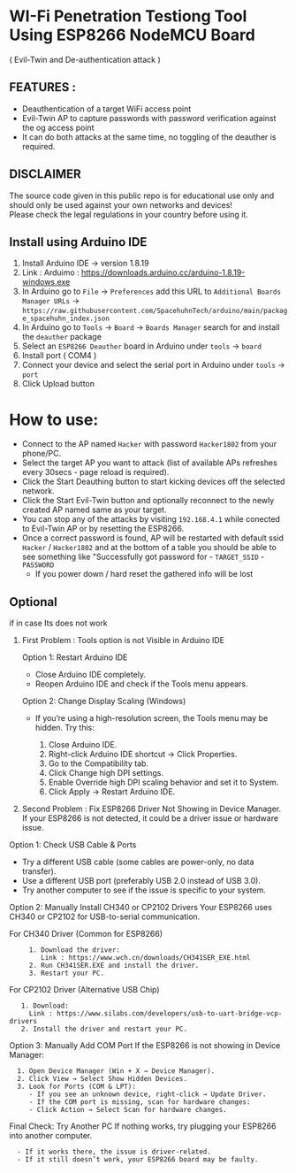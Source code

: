 # WI-Fi Penetration Testiong Tool Using ESP8266 NodeMCU Board 
( Evil-Twin and De-authentication attack ) 

## FEATURES :
* Deauthentication of a target WiFi access point
* Evil-Twin AP to capture passwords with password verification against the og access point
* It can do both attacks at the same time, no toggling of the deauther is required.

## DISCLAIMER
The source code given in this public repo is for educational use only and should only be used against your own networks and devices!<br>
Please check the legal regulations in your country before using it.

## Install using Arduino IDE
1. Install Arduino IDE -> version 1.8.19
2. Link : Arduimo : https://downloads.arduino.cc/arduino-1.8.19-windows.exe 
3. In Arduino go to `File` -> `Preferences` add this URL to `Additional Boards Manager URLs` ->
   `https://raw.githubusercontent.com/SpacehuhnTech/arduino/main/package_spacehuhn_index.json`  
4. In Arduino go to `Tools` -> `Board` -> `Boards Manager` search for and install the `deauther` package 
5. Select an `ESP8266 Deauther` board in Arduino under `tools` -> `board`
6. Install port ( COM4 ) 
7. Connect your device and select the serial port in Arduino under `tools` -> `port`
8. Click Upload button

# How to use:
- Connect to the AP named `Hacker` with password `Hacker1802` from your phone/PC.
- Select the target AP you want to attack (list of available APs refreshes every 30secs - page reload is required).
- Click the Start Deauthing button to start kicking devices off the selected network.
- Click the Start Evil-Twin button and optionally reconnect to the newly created AP named same as your target.
- You can stop any of the attacks by visiting `192.168.4.1` while conected to Evil-Twin AP or by resetting the ESP8266.
- Once a correct password is found, AP will be restarted with default ssid `Hacker` / `Hacker1802` and at the bottom of a table you should be able to see something like "Successfully got password for - `TARGET_SSID` - `PASSWORD`
   - If you power down / hard reset the gathered info will be lost


## Optional 
if in case Its does not work 

1. First Problem : Tools option is not Visible in Arduino IDE

   Option 1: Restart Arduino IDE
      - Close Arduino IDE completely.
      - Reopen Arduino IDE and check if the Tools menu appears.

   Option 2: Change Display Scaling (Windows)
      - If you’re using a high-resolution screen, the Tools menu may be hidden. Try this:

         1. Close Arduino IDE.
         2. Right-click Arduino IDE shortcut → Click Properties.
         3. Go to the Compatibility tab.
         4. Click Change high DPI settings.
         5. Enable Override high DPI scaling behavior and set it to System.
         6. Click Apply → Restart Arduino IDE.

2. Second Problem : Fix ESP8266 Driver Not Showing in Device Manager.
          If your ESP8266 is not detected, it could be a driver issue or hardware issue.

Option 1: Check USB Cable & Ports

   - Try a different USB cable (some cables are power-only, no data transfer).
   - Use a different USB port (preferably USB 2.0 instead of USB 3.0).
   - Try another computer to see if the issue is specific to your system.

Option 2: Manually Install CH340 or CP2102 Drivers
     Your ESP8266 uses CH340 or CP2102 for USB-to-serial communication.

   For CH340 Driver (Common for ESP8266)
        
         1. Download the driver:
            Link : https://www.wch.cn/downloads/CH341SER_EXE.html
         2. Run CH341SER.EXE and install the driver.
         3. Restart your PC.

   For CP2102 Driver (Alternative USB Chip)
      
       1. Download:
         Link : https://www.silabs.com/developers/usb-to-uart-bridge-vcp-drivers
       2. Install the driver and restart your PC.

Option 3: Manually Add COM Port
   If the ESP8266 is not showing in Device Manager:
     
      1. Open Device Manager (Win + X → Device Manager).
      2. Click View → Select Show Hidden Devices.
      3. Look for Ports (COM & LPT):
         - If you see an unknown device, right-click → Update Driver.
         - If the COM port is missing, scan for hardware changes:
         - Click Action → Select Scan for hardware changes.

Final Check: Try Another PC
   If nothing works, try plugging your ESP8266 into another computer.
     
      - If it works there, the issue is driver-related.
      - If it still doesn’t work, your ESP8266 board may be faulty.


           

   
